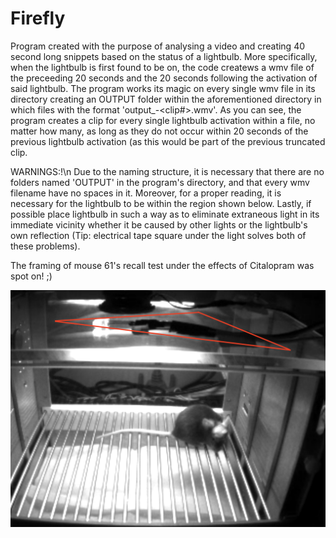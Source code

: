 # Firefly
Program created with the purpose of analysing a video and creating 40 second long snippets based on the status of a lightbulb.  More specifically, when the lightbulb is first found to be on, the code createws a wmv file of the preceeding 20 seconds and the 20 seconds following the activation of said lightbulb.  The program works its magic on every single wmv file in its directory creating an OUTPUT folder within the aforementioned directory in which files with the format 'output_<filename>-<clip#>.wmv'. As you can see, the program creates a clip for every single lightbulb activation within a file, no matter how many, as long as they do not occur within 20 seconds of the previous lightbulb activation (as this would be part of the previous truncated clip.
  
WARNINGS:!\n
Due to the naming structure, it is necessary that there are no folders named 'OUTPUT' in the program's directory, and that every wmv filename have no spaces in it. Moreover, for a proper reading, it is necessary for the lightbulb to be within the region shown below. Lastly, if possible place lightbulb in such a way as to eliminate extraneous light in its immediate vicinity whether it be caused by other lights or the lightbulb's own reflection (Tip: electrical tape square under the light solves both of these problems).

The framing of mouse 61's recall test under the effects of Citalopram was spot on! ;)

![alt text](https://raw.githubusercontent.com/ftondolo/Firefly/master/image.png)
